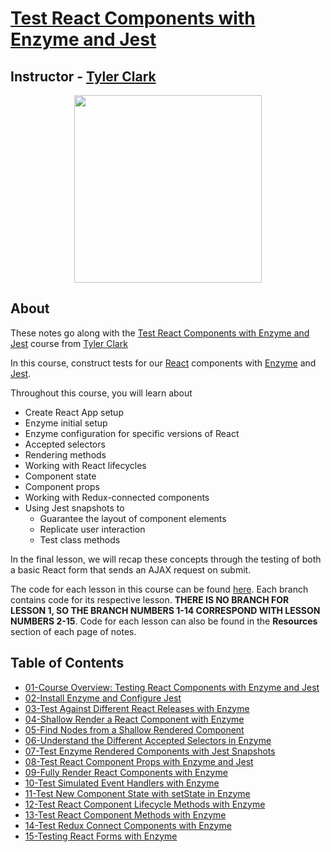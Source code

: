# [Test React Components with Enzyme and Jest](https://egghead.io/courses/test-react-components-with-enzyme-and-jest)

## Instructor - [Tyler Clark](https://egghead.io/instructors/tyler-clark)

<p align="center"><img src="https://d2eip9sf3oo6c2.cloudfront.net/series/square_covers/000/000/198/full/EGH_TestReactJest-edited.png" width="300"/></p>

## About

These notes go along with the [Test React Components with Enzyme and Jest](https://egghead.io/courses/test-react-components-with-enzyme-and-jest) course from [Tyler Clark](https://egghead.io/instructors/tyler-clark)

In this course, construct tests for our [React]() components with [Enzyme]() and [Jest]().

Throughout this course, you will learn about
- Create React App setup
- Enzyme initial setup
- Enzyme configuration for specific versions of React
- Accepted selectors
- Rendering methods
- Working with React lifecycles
- Component state
- Component props
- Working with Redux-connected components
- Using Jest snapshots to
  - Guarantee the layout of component elements
  - Replicate user interaction
  - Test class methods

In the final lesson, we will recap these concepts through the testing of both a basic React form that sends an AJAX request on submit.

The code for each lesson in this course can be found [here](https://github.com/ParkerGits/react-enzyme-jest). Each branch contains code for its respective lesson. **THERE IS NO BRANCH FOR LESSON 1, SO THE BRANCH NUMBERS 1-14 CORRESPOND WITH LESSON NUMBERS 2-15**. Code for each lesson can also be found in the **Resources** section of each page of notes.

## Table of Contents

- [01-Course Overview: Testing React Components with Enzyme and Jest](01-course-overview-testing-react-components-with-enzyme-and-jest.md)
- [02-Install Enzyme and Configure Jest](02-install-enzyme-and-configure-jest.md)
- [03-Test Against Different React Releases with Enzyme](03-test-against-different-react-releases-with-enzyme.md)
- [04-Shallow Render a React Component with Enzyme](04-shallow-render-a-react-component-with-enzyme.md)
- [05-Find Nodes from a Shallow Rendered Component](05-find-nodes-from-a-shallow-rendered-component.md)
- [06-Understand the Different Accepted Selectors in Enzyme](06-understand-the-different-accepted-selectors-in-enzyme.md)
- [07-Test Enzyme Rendered Components with Jest Snapshots](07-test-enzyme-rendered-components-with-jest-snapshots.md)
- [08-Test React Component Props with Enzyme and Jest](08-test-react-component-props-with-enzyme-and-jest.md)
- [09-Fully Render React Components with Enzyme](09-fully-render-react-components-with-enzyme.md)
- [10-Test Simulated Event Handlers with Enzyme](10-test-simulated-event-handlers-with-enzyme.md)
- [11-Test New Component State with setState in Enzyme](11-test-new-component-state-with-set-state-in-enzyme.md)
- [12-Test React Component Lifecycle Methods with Enzyme](12-test-react-component-lifecycle-methods-with-enzyme.md)
- [13-Test React Component Methods with Enzyme](13-test-react-component-methods-with-enzyme.md)
- [14-Test Redux Connect Components with Enzyme](14-test-redux-connect-components-with-enzyme.md)
- [15-Testing React Forms with Enzyme](15-testing-react-forms-with-enzyme.md)
